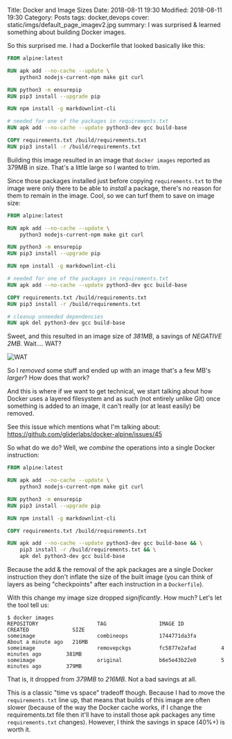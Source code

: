Title: Docker and Image Sizes
Date: 2018-08-11 19:30
Modified: 2018-08-11 19:30
Category: Posts
tags: docker,devops
cover: static/imgs/default_page_imagev2.jpg
summary: I was surprised & learned something about building Docker images.

So this surprised me.  I had a Dockerfile that looked basically like this:

```dockerfile
FROM alpine:latest

RUN apk add --no-cache --update \
    python3 nodejs-current-npm make git curl

RUN python3 -m ensurepip
RUN pip3 install --upgrade pip

RUN npm install -g markdownlint-cli

# needed for one of the packages in requirements.txt
RUN apk add --no-cache --update python3-dev gcc build-base

COPY requirements.txt /build/requirements.txt
RUN pip3 install -r /build/requirements.txt
```

Building this image resulted in an image that `docker images` reported as 379MB in
size.  That's a little large so I wanted to trim.

Since those packages installed just before copying
`requirements.txt` to the image were only there to be able to *install* a package,
there's no reason for them to remain in the image.  Cool, so we can turf them to
save on image size:

```dockerfile
FROM alpine:latest

RUN apk add --no-cache --update \
    python3 nodejs-current-npm make git curl

RUN python3 -m ensurepip
RUN pip3 install --upgrade pip

RUN npm install -g markdownlint-cli

# needed for one of the packages in requirements.txt
RUN apk add --no-cache --update python3-dev gcc build-base

COPY requirements.txt /build/requirements.txt
RUN pip3 install -r /build/requirements.txt

# cleanup unneeded dependencies
RUN apk del python3-dev gcc build-base
```

Sweet, and this resulted in an image size of *381MB*, a savings of *NEGATIVE 2MB*.
Wait.... WAT?

![WAT]({filename}/static/imgs/wat.jpg)

So I *removed* some stuff and ended up with an image that's a few MB's *larger*?
How does that work?

And this is where if we want to get technical, we start talking about how Docker
uses a layered filesystem and as such (not entirely unlike Git) once something is
added to an image, it can't really (or at least easily) be removed.

See this issue which mentions what I'm talking about:
<https://github.com/gliderlabs/docker-alpine/issues/45>

So what do we do?  Well, we *combine* the operations into a single Docker instruction:

```dockerfile
FROM alpine:latest

RUN apk add --no-cache --update \
    python3 nodejs-current-npm make git curl

RUN python3 -m ensurepip
RUN pip3 install --upgrade pip

RUN npm install -g markdownlint-cli

COPY requirements.txt /build/requirements.txt

RUN apk add --no-cache --update python3-dev gcc build-base && \
    pip3 install -r /build/requirements.txt && \
    apk del python3-dev gcc build-base
```

Because the add & the removal of the apk packages are a single Docker instruction
they don't inflate the size of the built image (you can think of layers as being
"checkpoints" after each instruction in a `Dockerfile`).

With this change my image size dropped *significantly*.  How much?  Let's let the
tool tell us:

```shell
$ docker images
REPOSITORY                   TAG                 IMAGE ID            CREATED              SIZE
someimage                    combineops          1744771da3fa        About a minute ago   216MB
someimage                    removepckgs         fc5877e2afad        4 minutes ago        381MB
someimage                    original            b6e5e43b22e0        5 minutes ago        379MB
```

That is, it dropped from *379MB* to *216MB*.  Not a bad savings at all.

This is a classic "time vs space" tradeoff though.  Because I had to move the `requirements.txt`
line up, that means that builds of this image are often slower (because of the way the Docker
cache works, if I change the requirements.txt file then it'll have to install those apk packages
any time `requirements.txt` changes). However, I think the savings in space (40%+) is worth it.
